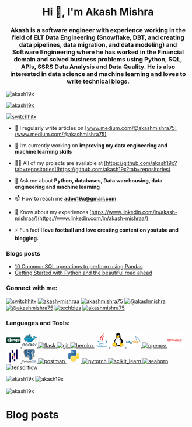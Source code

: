 <h1 align="center">Hi 👋, I'm Akash Mishra</h1>
<h3 align="center">Akash is a software engineer with experience working in the field of ELT Data Engineering (Snowflake, DBT, and creating data pipelines, data migration, and data modeling) and Software Engineering where he has worked in the Financial domain and solved business problems using Python, SQL, APIs, SSRS Data Analysis and Data Quality. He is also interested in data science and machine learning and loves to write technical blogs.</h3>

<p align="left"> <img src="https://komarev.com/ghpvc/?username=akash19x&label=Profile%20views&color=0e75b6&style=flat" alt="akash19x" /> </p>

<p align="left"> <a href="https://github.com/ryo-ma/github-profile-trophy"><img src="https://github-profile-trophy.vercel.app/?username=akash19x" alt="akash19x" /></a> </p>

<p align="left"> <a href="https://twitter.com/switchhitx" target="blank"><img src="https://img.shields.io/twitter/follow/switchhitx?logo=twitter&style=for-the-badge" alt="switchhitx" /></a> </p>

- 📝 I regularly write articles on [www.medium.com/@akashmishra75](www.medium.com/@akashmishra75)

- 🔭 I’m currently working on **improving my data engineering and machine learning skills**

- 👨‍💻 All of my projects are available at [https://github.com/akash19x?tab=repositories](https://github.com/akash19x?tab=repositories)

- 💬 Ask me about **Python, databases, Data warehousing, data engineering and machine learning**

- 📫 How to reach me **adox19x@gmail.com**

- 📄 Know about my experiences [https://www.linkedin.com/in/akash-mishraa/](https://www.linkedin.com/in/akash-mishraa/)

- ⚡ Fun fact **I love football and love creating content on youtube and blogging.**

### Blogs posts
<!-- BLOG-POST-LIST:START -->
- [10 Common SQL operations to perform using Pandas](https://medium.com/@akashmishra75/10-common-sql-operations-to-perform-using-pandas-81391246b92b?source=rss-38319d0d9864------2)
- [Getting Started with Python and the beautiful road ahead](https://medium.com/@akashmishra75/getting-started-with-python-and-the-beautiful-road-ahead-16137774e796?source=rss-38319d0d9864------2)
<!-- BLOG-POST-LIST:END -->

<h3 align="left">Connect with me:</h3>
<p align="left">
<a href="https://twitter.com/switchhitx" target="blank"><img align="center" src="https://raw.githubusercontent.com/rahuldkjain/github-profile-readme-generator/master/src/images/icons/Social/twitter.svg" alt="switchhitx" height="30" width="40" /></a>
<a href="https://linkedin.com/in/akash-mishraa" target="blank"><img align="center" src="https://raw.githubusercontent.com/rahuldkjain/github-profile-readme-generator/master/src/images/icons/Social/linked-in-alt.svg" alt="akash-mishraa" height="30" width="40" /></a>
<a href="https://kaggle.com/akashmishra75" target="blank"><img align="center" src="https://raw.githubusercontent.com/rahuldkjain/github-profile-readme-generator/master/src/images/icons/Social/kaggle.svg" alt="akashmishra75" height="30" width="40" /></a>
<a href="https://hashnode.com/@akashmishra" target="blank"><img align="center" src="https://raw.githubusercontent.com/rahuldkjain/github-profile-readme-generator/master/src/images/icons/Social/hashnode.svg" alt="@akashmishra" height="30" width="40" /></a>
<a href="https://medium.com/@akashmishra75" target="blank"><img align="center" src="https://raw.githubusercontent.com/rahuldkjain/github-profile-readme-generator/master/src/images/icons/Social/medium.svg" alt="@akashmishra75" height="30" width="40" /></a>
<a href="https://www.youtube.com/c/techbies" target="blank"><img align="center" src="https://raw.githubusercontent.com/rahuldkjain/github-profile-readme-generator/master/src/images/icons/Social/youtube.svg" alt="techbies" height="30" width="40" /></a>
<a href="https://www.hackerrank.com/akashmishra75" target="blank"><img align="center" src="https://raw.githubusercontent.com/rahuldkjain/github-profile-readme-generator/master/src/images/icons/Social/hackerrank.svg" alt="akashmishra75" height="30" width="40" /></a>
</p>

<h3 align="left">Languages and Tools:</h3>
<p align="left"> <a href="https://www.djangoproject.com/" target="_blank" rel="noreferrer"> <img src="https://raw.githubusercontent.com/devicons/devicon/master/icons/django/django-original.svg" alt="django" width="40" height="40"/> </a> <a href="https://www.docker.com/" target="_blank" rel="noreferrer"> <img src="https://raw.githubusercontent.com/devicons/devicon/master/icons/docker/docker-original-wordmark.svg" alt="docker" width="40" height="40"/> </a> <a href="https://flask.palletsprojects.com/" target="_blank" rel="noreferrer"> <img src="https://www.vectorlogo.zone/logos/pocoo_flask/pocoo_flask-icon.svg" alt="flask" width="40" height="40"/> </a> <a href="https://git-scm.com/" target="_blank" rel="noreferrer"> <img src="https://www.vectorlogo.zone/logos/git-scm/git-scm-icon.svg" alt="git" width="40" height="40"/> </a> <a href="https://heroku.com" target="_blank" rel="noreferrer"> <img src="https://www.vectorlogo.zone/logos/heroku/heroku-icon.svg" alt="heroku" width="40" height="40"/> </a> <a href="https://www.java.com" target="_blank" rel="noreferrer"> <img src="https://raw.githubusercontent.com/devicons/devicon/master/icons/java/java-original.svg" alt="java" width="40" height="40"/> </a> <a href="https://www.linux.org/" target="_blank" rel="noreferrer"> <img src="https://raw.githubusercontent.com/devicons/devicon/master/icons/linux/linux-original.svg" alt="linux" width="40" height="40"/> </a> <a href="https://www.mysql.com/" target="_blank" rel="noreferrer"> <img src="https://raw.githubusercontent.com/devicons/devicon/master/icons/mysql/mysql-original-wordmark.svg" alt="mysql" width="40" height="40"/> </a> <a href="https://opencv.org/" target="_blank" rel="noreferrer"> <img src="https://www.vectorlogo.zone/logos/opencv/opencv-icon.svg" alt="opencv" width="40" height="40"/> </a> <a href="https://www.oracle.com/" target="_blank" rel="noreferrer"> <img src="https://raw.githubusercontent.com/devicons/devicon/master/icons/oracle/oracle-original.svg" alt="oracle" width="40" height="40"/> </a> <a href="https://pandas.pydata.org/" target="_blank" rel="noreferrer"> <img src="https://raw.githubusercontent.com/devicons/devicon/2ae2a900d2f041da66e950e4d48052658d850630/icons/pandas/pandas-original.svg" alt="pandas" width="40" height="40"/> </a> <a href="https://www.postgresql.org" target="_blank" rel="noreferrer"> <img src="https://raw.githubusercontent.com/devicons/devicon/master/icons/postgresql/postgresql-original-wordmark.svg" alt="postgresql" width="40" height="40"/> </a> <a href="https://postman.com" target="_blank" rel="noreferrer"> <img src="https://www.vectorlogo.zone/logos/getpostman/getpostman-icon.svg" alt="postman" width="40" height="40"/> </a> <a href="https://www.python.org" target="_blank" rel="noreferrer"> <img src="https://raw.githubusercontent.com/devicons/devicon/master/icons/python/python-original.svg" alt="python" width="40" height="40"/> </a> <a href="https://pytorch.org/" target="_blank" rel="noreferrer"> <img src="https://www.vectorlogo.zone/logos/pytorch/pytorch-icon.svg" alt="pytorch" width="40" height="40"/> </a> <a href="https://scikit-learn.org/" target="_blank" rel="noreferrer"> <img src="https://upload.wikimedia.org/wikipedia/commons/0/05/Scikit_learn_logo_small.svg" alt="scikit_learn" width="40" height="40"/> </a> <a href="https://seaborn.pydata.org/" target="_blank" rel="noreferrer"> <img src="https://seaborn.pydata.org/_images/logo-mark-lightbg.svg" alt="seaborn" width="40" height="40"/> </a> <a href="https://www.tensorflow.org" target="_blank" rel="noreferrer"> <img src="https://www.vectorlogo.zone/logos/tensorflow/tensorflow-icon.svg" alt="tensorflow" width="40" height="40"/> </a> </p>

<p><img align="left" src="https://github-readme-stats.vercel.app/api/top-langs?username=akash19x&show_icons=true&locale=en&layout=compact" alt="akash19x" /></p>

<p>&nbsp;<img align="center" src="https://github-readme-stats.vercel.app/api?username=akash19x&show_icons=true&locale=en" alt="akash19x" /></p>

<p><img align="center" src="https://github-readme-streak-stats.herokuapp.com/?user=akash19x&" alt="akash19x" /></p>

# Blog posts

<!-- BLOG-POST-LIST:START -->
<!-- BLOG-POST-LIST:END -->
